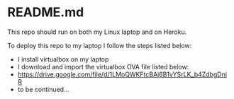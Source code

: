 # README.md

This repo should run on both my Linux laptop and on Heroku.

To deploy this repo to my laptop I follow the steps listed below:

* I install virtualbox on my laptop
* I download and import the virtualbox OVA file listed below:
* https://drive.google.com/file/d/1LMoQWKFtcBAj6B1vYSrLK_b4ZdbgDniR
* to be continued...
